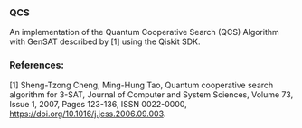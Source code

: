 ### QCS
An implementation of the Quantum Cooperative Search (QCS) Algorithm with GenSAT described by [1] using the Qiskit SDK.

### References:
[1] Sheng-Tzong Cheng, Ming-Hung Tao, Quantum cooperative search algorithm for 3-SAT, Journal of Computer and System Sciences, Volume 73, Issue 1, 2007, Pages 123-136, ISSN 0022-0000, https://doi.org/10.1016/j.jcss.2006.09.003.
